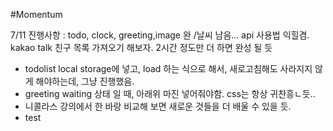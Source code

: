 
#Momentum

7/11 진행사항 : todo, clock, greeting,image 완 /날씨 남음... api 사용법 익힐겸. kakao talk 친구 목록 가져오기 해보자.
2시간 정도만 더 하면 완성 될 듯

- todolist local storage에 넣고, load 하는 식으로 해서, 새로고침해도 사라지지 않게 해야하는데, 그냥 진행했음.
- greeting waiting 상태 일 때, 아래위 마진 넣어줘야함. css는 항상 귀찬흥ㄴ듯..
- 니콜라스 강의에서 한 바랑 비교해 보면 새로운 것들을 더 배울 수 있을 듯.
- test